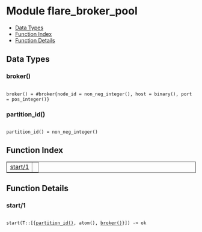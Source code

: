 

# Module flare_broker_pool #
* [Data Types](#types)
* [Function Index](#index)
* [Function Details](#functions)

<a name="types"></a>

## Data Types ##




### <a name="type-broker">broker()</a> ###


<pre><code>
broker() = #broker{node_id = non_neg_integer(), host = binary(), port = pos_integer()}
</code></pre>




### <a name="type-partition_id">partition_id()</a> ###


<pre><code>
partition_id() = non_neg_integer()
</code></pre>

<a name="index"></a>

## Function Index ##


<table width="100%" border="1" cellspacing="0" cellpadding="2" summary="function index"><tr><td valign="top"><a href="#start-1">start/1</a></td><td></td></tr></table>


<a name="functions"></a>

## Function Details ##

<a name="start-1"></a>

### start/1 ###

<pre><code>
start(T::[{<a href="#type-partition_id">partition_id()</a>, atom(), <a href="#type-broker">broker()</a>}]) -&gt; ok
</code></pre>
<br />

